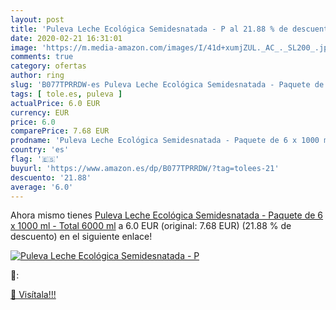 ```yaml
---
layout: post
title: 'Puleva Leche Ecológica Semidesnatada - P al 21.88 % de descuento'
date: 2020-02-21 16:31:01
image: 'https://m.media-amazon.com/images/I/41d+xumjZUL._AC_._SL200_.jpg'
comments: true
category: ofertas
author: ring
slug: 'B077TPRRDW-es Puleva Leche Ecológica Semidesnatada - Paquete de 6 x 1000...'
tags: [ tole.es, puleva ]
actualPrice: 6.0 EUR
currency: EUR
price: 6.0
comparePrice: 7.68 EUR
prodname: 'Puleva Leche Ecológica Semidesnatada - Paquete de 6 x 1000 ml - Total 6000 ml'
country: 'es'
flag: '🇪🇸'
buyurl: 'https://www.amazon.es/dp/B077TPRRDW/?tag=tolees-21'
descuento: '21.88'
average: '6.0'
---
```


Ahora mismo tienes [Puleva Leche Ecológica Semidesnatada - Paquete de 6 x 1000 ml - Total 6000 ml](https://www.amazon.es/dp/B077TPRRDW/?tag=tolees-21) a 6.0 EUR (original: 7.68 EUR) (21.88 %  de descuento) en el siguiente enlace!

[![Puleva Leche Ecológica Semidesnatada - P](https://m.media-amazon.com/images/I/41d+xumjZUL._AC_._SL200_.jpg)](https://www.amazon.es/dp/B077TPRRDW/?tag=tolees-21)

🔎:


[🛒 Visítala!!!](https://www.amazon.es/dp/B077TPRRDW/?tag=tolees-21)
